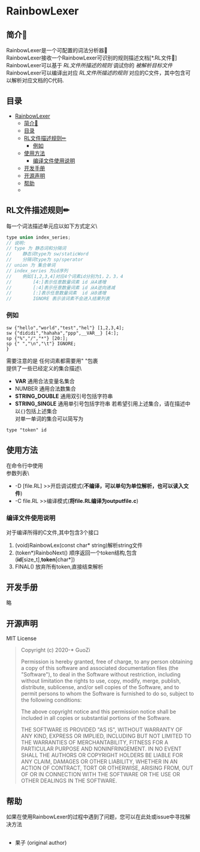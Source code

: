 # RainbowLexer
## 简介📃
RainbowLexer是一个可配置的词法分析器💾\
RainbowLexer接收一个RainbowLexer可识别的规则描述文档[*.RL文件📃]\
RainbowLexer可以基于 *RL文件所描述的规则* 调试你的 *被解析目标文件*\
RainbowLexer可以编译出对应 *RL文件所描述的规则* 对应的C文件，其中包含可以解析对应文档的C代码.
## 目录
- [RainbowLexer](#rainbowlexer)
  - [简介📃](#简介)
  - [目录](#目录)
  - [RL文件描述规则✏](#rl文件描述规则)
    - [例如](#例如)
  - [使用方法](#使用方法)
    - [编译文件使用说明](#编译文件使用说明)
  - [开发手册](#开发手册)
  - [开源声明](#开源声明)
  - [帮助](#帮助)
  - [](#)


## RL文件描述规则✏
每一个词法描述单元应以如下方式定义\
```C
type union index_series;
// 说明: 
// type 为 静态词和分隔词
//    静态词type为 sw/staticWord
//    分隔词type为 sp/sperator
// union 为 集合单词
// index_series 为id序列
//    例如[1,2,3,4]对应4个词素id分别为1，2，3，4
//        [4:]表示任意数量词素 id 从4递增
//        [:4]表示任意数量词素 id 从4逆向递减
//        [:]表示任意数量词素  id 从0递增
//        IGNORE 表示该词素不会进入结果列表
```
### 例如
```
sw {"hello","world","test","hel"} [1,2,3,4];
sw {"dididi","hahaha","ppp",__VAR__} [4:];
sp {"%","/","*"} [20:];
sp {" ","\n","\t"} IGNORE;
}
```
需要注意的是 任何词素都需要用" "包裹\
提供了一些已经定义的集合描述\
* __VAR__ 通用合法变量名集合
* NUMBER 通用合法数集合
* __STRING_DOUBLE__ 通用双引号包括字符串
* __STRING_SINGLE__ 通用单引号包括字符串
若希望引用上述集合，请在描述中以`{}`包括上述集合
\
对单一单词的集合可以简写为
```
type "token" id
```

## 使用方法
在命令行中使用\
参数列表\
* -D [file.RL] >>开启调试模式(**不编译，可以单句为单位解析，也可以读入文件**)
* -C file.RL >>编译模式(**将file.RL编译为outputfile.c**)

### 编译文件使用说明
对于编译所得的C文件,其中包含3个接口
1. (void)RainbowLex(const char* string)解析string文件
2. (token*)RainboNext() 顺序返回一个token结构,包含(**id**[size_t],**token**[char*])
3. FINAL() 放弃所有token,直接结束解析

## 开发手册
略

## 开源声明
MIT License

>  Copyright (c) 2020-* GuoZi
>
>  Permission is hereby granted, free of charge, to any person obtaining a copy
>  of this software and associated documentation files (the "Software"), to deal
>  in the Software without restriction, including without limitation the rights
>  to use, copy, modify, merge, publish, distribute, sublicense, and/or sell
>  copies of the Software, and to permit persons to whom the Software is
>  furnished to do so, subject to the following conditions:
>
>  The above copyright notice and this permission notice shall be included in
>  all copies or substantial portions of the Software.
>
>  THE SOFTWARE IS PROVIDED "AS IS", WITHOUT WARRANTY OF ANY KIND, EXPRESS OR
>  IMPLIED, INCLUDING BUT NOT LIMITED TO THE WARRANTIES OF MERCHANTABILITY,
>  FITNESS FOR A PARTICULAR PURPOSE AND NONINFRINGEMENT. IN NO EVENT SHALL THE
>  AUTHORS OR COPYRIGHT HOLDERS BE LIABLE FOR ANY CLAIM, DAMAGES OR OTHER
>  LIABILITY, WHETHER IN AN ACTION OF CONTRACT, TORT OR OTHERWISE, ARISING FROM,
>  OUT OF OR IN CONNECTION WITH THE SOFTWARE OR THE USE OR OTHER DEALINGS IN
>  THE SOFTWARE.

## 帮助
如果在使用RainbowLexer的过程中遇到了问题，您可以在此处或issue中寻找解决方法
## 
- 果子 (original author)